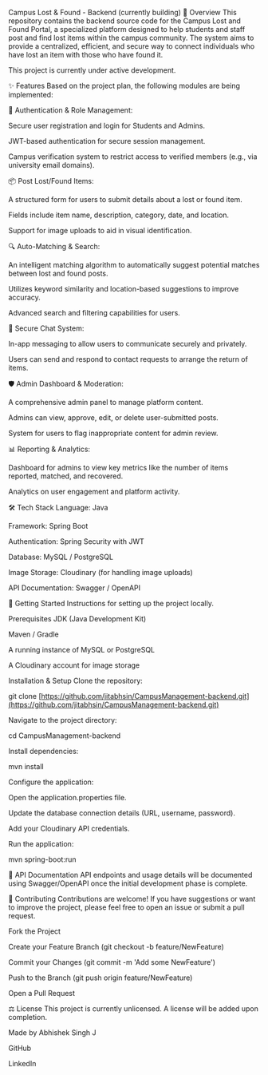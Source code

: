 Campus Lost & Found - Backend (currently building)
📖 Overview
This repository contains the backend source code for the Campus Lost and Found Portal, a specialized platform designed to help students and staff post and find lost items within the campus community. The system aims to provide a centralized, efficient, and secure way to connect individuals who have lost an item with those who have found it.

This project is currently under active development.

✨ Features
Based on the project plan, the following modules are being implemented:

👤 Authentication & Role Management:

Secure user registration and login for Students and Admins.

JWT-based authentication for secure session management.

Campus verification system to restrict access to verified members (e.g., via university email domains).

📦 Post Lost/Found Items:

A structured form for users to submit details about a lost or found item.

Fields include item name, description, category, date, and location.

Support for image uploads to aid in visual identification.

🔍 Auto-Matching & Search:

An intelligent matching algorithm to automatically suggest potential matches between lost and found posts.

Utilizes keyword similarity and location-based suggestions to improve accuracy.

Advanced search and filtering capabilities for users.

💬 Secure Chat System:

In-app messaging to allow users to communicate securely and privately.

Users can send and respond to contact requests to arrange the return of items.

🛡️ Admin Dashboard & Moderation:

A comprehensive admin panel to manage platform content.

Admins can view, approve, edit, or delete user-submitted posts.

System for users to flag inappropriate content for admin review.

📊 Reporting & Analytics:

Dashboard for admins to view key metrics like the number of items reported, matched, and recovered.

Analytics on user engagement and platform activity.

🛠️ Tech Stack
Language: Java

Framework: Spring Boot

Authentication: Spring Security with JWT

Database: MySQL / PostgreSQL

Image Storage: Cloudinary (for handling image uploads)

API Documentation: Swagger / OpenAPI

🚀 Getting Started
Instructions for setting up the project locally.

Prerequisites
JDK (Java Development Kit)

Maven / Gradle

A running instance of MySQL or PostgreSQL

A Cloudinary account for image storage

Installation & Setup
Clone the repository:

git clone [https://github.com/jitabhsin/CampusManagement-backend.git](https://github.com/jitabhsin/CampusManagement-backend.git)

Navigate to the project directory:

cd CampusManagement-backend

Install dependencies:

mvn install

Configure the application:

Open the application.properties file.

Update the database connection details (URL, username, password).

Add your Cloudinary API credentials.

Run the application:

mvn spring-boot:run

📄 API Documentation
API endpoints and usage details will be documented using Swagger/OpenAPI once the initial development phase is complete.

🤝 Contributing
Contributions are welcome! If you have suggestions or want to improve the project, please feel free to open an issue or submit a pull request.

Fork the Project

Create your Feature Branch (git checkout -b feature/NewFeature)

Commit your Changes (git commit -m 'Add some NewFeature')

Push to the Branch (git push origin feature/NewFeature)

Open a Pull Request

⚖️ License
This project is currently unlicensed. A license will be added upon completion.

Made by Abhishek Singh J

GitHub

LinkedIn
